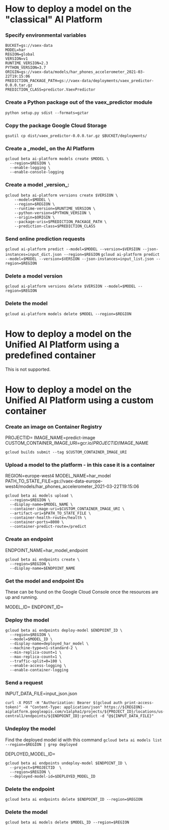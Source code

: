# How to deploy a model on the "classical" AI Platform

### Specify environmental variables

```
BUCKET=gs://vaex-data
MODEL=har
REGION=global
VERSION=v1
RUNTIME_VERSION=2.3
PYTHON_VERSION=3.7
ORIGIN=gs://vaex-data/models/har_phones_accelerometer_2021-03-22T19:15:06
PREDICTION_PACKAGE_PATH=gs://vaex-data/deployments/vaex_predictor-0.0.0.tar.gz
PREDICTION_CLASS=predictor.VaexPredictor
```

### Create a Python package out of the vaex_predictor module
`python setup.py sdist --formats=gztar`

### Copy the package Google Cloud Storage
`gsutil cp dist/vaex_predictor-0.0.0.tar.gz $BUCKET/deployments/`

### Create a \_model\_ on the AI Platform
```
gcloud beta ai-platform models create $MODEL \
  --region=$REGION \
  --enable-logging \
  --enable-console-logging
```

### Create a model \_version\_:
```
gcloud beta ai-platform versions create $VERSION \
    --model=$MODEL \
    --region=$REGION \
    --runtime-version=$RUNTIME_VERSION \
    --python-version=$PYTHON_VERSION \
    --origin=$ORIGIN \
    --package-uris=$PREDICTION_PACKAGE_PATH \
    --prediction-class=$PREDICTION_CLASS
```

### Send online prediction requests
`gcloud ai-platform predict --model=$MODEL --version=$VERSION --json-instances=input_dict.json --region=$REGION`
`gcloud ai-platform predict --model=$MODEL --version=$VERSION --json-instances=input_list.json --region=$REGION`

### Delete a model version
`gcloud ai-platform versions delete $VERSION --model=$MODEL --region=$REGION`

### Delete the model
`gcloud ai-platform models delete $MODEL --region=$REGION`

# How to deploy a model on the Unified AI Platform using a predefined container

This is not supported.


# How to deploy a model on the Unified AI Platform using a custom container


### Create an image on Container Registry

PROJECTID=
IMAGE_NAME=predict-image
CUSTOM_CONTAINER_IMAGE_URI=gcr.io/$PROJECTID/$IMAGE_NAME

```
gcloud builds submit --tag $CUSTOM_CONTAINER_IMAGE_URI
```

### Upload a model to the platform - in this case it is a container

REGION=europe-west4
MODEL_NAME=har_model
PATH_TO_STATE_FILE=gs://vaex-data-europe-west4/models/har_phones_accelerometer_2021-03-22T19:15:06


```
gcloud beta ai models upload \
  --region=$REGION \
  --display-name=$MODEL_NAME \
  --container-image-uri=$CUSTOM_CONTAINER_IMAGE_URI \
  --artifact-uri=$PATH_TO_STATE_FILE \
  --container-health-route=/health \
  --container-ports=8000 \
  --container-predict-route=/predict
```

### Create an endpoint

ENDPOINT_NAME=har_model_endpoint

```
gcloud beta ai endpoints create \
  --region=$REGION \
  --display-name=$ENDPOINT_NAME
```

### Get the model and endpoint IDs

These can be found on the Google Cloud Console once the resources are up and running.

MODEL_ID=
ENDPOINT_ID=

### Deploy the model

```
gcloud beta ai endpoints deploy-model $ENDPOINT_ID \
  --region=$REGION \
  --model=$MODEL_ID \
  --display-name=deployed_har_model \
  --machine-type=n1-standard-2 \
  --min-replica-count=1 \
  --max-replica-count=1 \
  --traffic-split=0=100 \
  --enable-access-logging \
  --enable-container-logging
```

### Send a request

INPUT_DATA_FILE=input_json.json

```
curl -X POST -H "Authorization: Bearer $(gcloud auth print-access-token)" -H "Content-Type: application/json" https://${REGION}-aiplatform.googleapis.com/v1alpha1/projects/${PROJECT_ID}/locations/us-central1/endpoints/${ENDPOINT_ID}:predict -d "@${INPUT_DATA_FILE}"
```

### Undeploy the model

Find the deployed model id with this command
`gcloud beta ai models list --region=$REGION | grep deployed`

DEPLOYED_MODEL_ID=

```
gcloud beta ai endpoints undeploy-model $ENDPOINT_ID \
  --project=$PROJECTID  \
  --region=$REGION \
  --deployed-model-id=$DEPLOYED_MODEL_ID
```

### Delete the endpoint

`gcloud beta ai endpoints delete $ENDPOINT_ID --region=$REGION`

### Delete the model

`gcloud beta ai models delete $MODEL_ID --region=$REGION`
